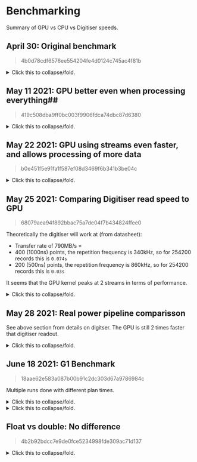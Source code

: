 # Benchmarking #

Summary of GPU vs CPU vs Digitiser speeds.

## April 30: Original benchmark ##
> 4b0d78cdf6576ee554204fe4d0124c745ac4f81b

<details>
<summary>Click this to collapse/fold.</summary>

| Group | Experiment      | Prob. Space | Samples | Iterations | Baseline | us/Iteration | Iterations/sec | RAM (bytes) |
|:-----:|:---------------:|:-----------:|:-------:|:----------:|:--------:|:------------:|:--------------:|:-----------:|
| POWER | CPU_1T_NO_BACK  | Null        | 10      | 1000       | 1.00000  | 993.03200    | 1007.02        | 60456960    |
| POWER | CPU_2T_NO_BACK  | Null        | 10      | 1000       | 1.15689  | 1148.83300   | 870.45         | 68849664    |
| POWER | CPU_4T_NO_BACK  | Null        | 10      | 1000       | 1.30622  | 1297.12200   | 770.94         | 85635072    |
| POWER | CPU_8T_NO_BACK  | Null        | 10      | 1000       | 1.23859  | 1229.96300   | 813.03         | 86437888    |
| POWER | GPU_NO_BACK     | Null        | 10      | 1000       | 0.26119  | 259.36900    | 3855.51        | 9418870784  |
| POWER | CPU_1T_CONST_BA | Null        | 10      | 1000       | 1.04712  | 1039.82200   | 961.70         | 10216804352 |
| POWER | GPU_CONST_BACK  | Null        | 10      | 1000       | 0.26043  | 258.61800    | 3866.71        | 13816946688 |
| POWER | CPU_1T_BACK     | Null        | 10      | 1000       | 1.81312  | 1800.49100   | 555.40         | 14617780224 |
| POWER | GPU_BACK        | Null        | 10      | 1000       | 0.25992  | 258.11300    | 3874.27        | 18287763456 |

</details>

## May 11 2021: GPU better even when processing everything##
> 419c508dba9ff0bc003f9906fdca74dbc87d6380

<details>
<summary>Click this to collapse/fold.</summary>

|     Group      |   Experiment    |   Prob. Space   |     Samples     |   Iterations    |    Baseline     |  us/Iteration   | Iterations/sec  |   RAM (bytes)   |
|:--------------:|:---------------:|:---------------:|:---------------:|:---------------:|:---------------:|:---------------:|:---------------:|:---------------:|
|POWER           | CPU_1T_NO_BACK  |            Null |              10 |            1000 |         1.00000 |      3194.35900 |          313.05 |      9418752000 |
|POWER           | CPU_2T_NO_BACK  |            Null |              10 |            1000 |         1.03164 |      3295.41400 |          303.45 |      9427144704 |
|POWER           | CPU_8T_NO_BACK  |            Null |              10 |            1000 |         0.94265 |      3011.16900 |          332.10 |      9443930112 |
|POWER           | CPU_1T_NO_BACK_ |            Null |              10 |            1000 |         1.04948 |      3352.40700 |          298.29 |      9443930112 |
|POWER           | CPU_1T_CONST_BA |            Null |              10 |            1000 |         1.27478 |      4072.10900 |          245.57 |      9443930112 |
|POWER           | CPU_1T_CONST_BA |            Null |              10 |            1000 |         1.35867 |      4340.09500 |          230.41 |      9443930112 |
|POWER           | CPU_1T_BACK     |            Null |              10 |            1000 |         0.99066 |      3164.51900 |          316.00 |      9444331520 |
|POWER           | CPU_1T_BACK_FUL |            Null |              10 |            1000 |         1.28411 |      4101.90000 |          243.79 |      9444872192 |
|POWER           | GPU_BACK        |            Null |              10 |            1000 |         0.10027 |       320.30400 |         3122.03 |      9445277696 |

</details>

## May 22 2021: GPU using streams even faster, and allows processing of more data ##
> b0e451f5e91fa1f587ef08d3469f6b341b3be04c

<details>
<summary>Click this to collapse/fold.</summary>

> `R_POINTS=1000`, `SP_POINTS=400`, `R_POINTS_PER_GPU_CHUNK=500`

| Group | Experiment      | Prob. Space | Samples | Iterations | Baseline | us/Iteration | Iterations/sec | RAM (bytes) |
|:-----:|:---------------:|:-----------:|:-------:|:----------:|:--------:|:------------:|:--------------:|:-----------:|
| POWER | 1T_NO_BACK      | Null        | 100     | 100        | 1.00000  | 9366.87000   | 106.76         | 9426067456  |
| POWER | 2T_NO_BACK      | Null        | 100     | 100        | 1.17076  | 10966.31000  | 91.19          | 9434460160  |
| POWER | 8T_NO_BACK      | Null        | 100     | 100        | 1.20283  | 11266.78000  | 88.76          | 9451245568  |
| POWER | 1T_NO_BACK_FULL | Null        | 100     | 100        | 1.51296  | 14171.72000  | 70.56          | 9451245568  |
| POWER | 1T_CONST_BACK   | Null        | 100     | 100        | 1.00754  | 9437.45000   | 105.96         | 9451245568  |
| POWER | 1T_CONST_BACK_F | Null        | 100     | 100        | 1.47449  | 13811.38000  | 72.40          | 9451245568  |
| POWER | 1T_BACK         | Null        | 100     | 100        | 1.25850  | 11788.16000  | 84.83          | 9452847104  |
| POWER | 1T_BACK_FULL_MA | Null        | 100     | 100        | 1.70077  | 15930.87000  | 62.77          | 9453252608  |
| POWER | GPU_V1          | Null        | 100     | 100        | 0.04450  | 416.86000    | 2398.89        | 9453658112  |
| POWER | GPU_V2          | Null        | 100     | 100        | 0.03995  | 374.20000    | 2672.37        | 9453658112  |

</details>

## May 25 2021: Comparing Digitiser read speed to GPU ##
> 68079aea94f892bbac75a7de04f7b434824ffee0

Theoretically the digitiser will work at (from datasheet):
- Transfer rate of 790MB/s =
- 400 (1000ns) points, the repetition frequency is 340kHz, so for 254200 records this is `0.074s`
- 200 (500ns) points, the repetition frequency is 860kHz, so for 254200 records this is `0.03s`

It seems that the GPU kernel peaks at 2 streams in terms of performance.

<details>
<summary>Click this to collapse/fold.</summary>

> `R_POINTS=128000`, `SP_POINTS=400`, `R_POINTS_PER_GPU_CHUNK=1000`

| Group     | Experiment      | Prob. Space | Samples | Iterations | Baseline | us/Iteration  | Iterations/sec | RAM (bytes) |
|:---------:|:---------------:|:-----------:|:-------:|:----------:|:--------:|:-------------:|:--------------:|:-----------:|
| DIGITISER | Theoretical     |             |         |            |          | 74000         | 13.35          |             |
| POWER     | 1T_NO_BACK      | Null        | 30      | 1          | 1.00000  | 1927193.00000 | 0.52           | 60559360    |
| POWER     | 2T_NO_BACK      | Null        | 30      | 1          | 1.31233  | 2529108.00000 | 0.40           | 68952064    |
| POWER     | 8T_NO_BACK      | Null        | 30      | 1          | 1.40540  | 2708469.00000 | 0.37           | 85737472    |
| POWER     | 1T_NO_BACK_FULL | Null        | 30      | 1          | 1.69837  | 3273092.00000 | 0.31           | 85737472    |
| POWER     | 1T_CONST_BACK   | Null        | 30      | 1          | 1.05101  | 2025497.00000 | 0.49           | 85737472    |
| POWER     | 1T_CONST_BACK_F | Null        | 30      | 1          | 1.75032  | 3373199.00000 | 0.30           | 85737472    |
| POWER     | 1T_BACK         | Null        | 30      | 1          | 1.32643  | 2556294.00000 | 0.39           | 85737472    |
| POWER     | 1T_BACK_FULL_MA | Null        | 30      | 1          | 2.01473  | 3882780.00000 | 0.26           | 85737472    |
| POWER     | GPU_1ST         | Null        | 30      | 20         | 0.02414  | 46523.55000   | 21.49          | 9418448896  |
| POWER     | GPU_2ST         | Null        | 30      | 29         | 0.01728  | 33303.72414   | 30.03          | 9418448896  |
| POWER     | GPU_8ST         | Null        | 30      | 30         | 0.01706  | 32872.36667   | 30.42          | 9418448896  |
| POWER     | GPU_16ST        | Null        | 30      | 30         | 0.01719  | 33132.93333   | 30.18          | 9552666624  |
| POWER     | FILE_WRITTING   | Null        | 30      | 239        | 0.00046  | 1791.52301    | 558.18         | 9409736704  |

</details>

## May 28 2021: Real power pipeline comparisson ##

See above section from details on digitser. The GPU is still 2 times faster that digitiser readout.

<details>
<summary>Click this to collapse/fold.</summary>

> `R_POINTS=128000`, `SP_POINTS=400`, `R_POINTS_PER_GPU_CHUNK=1000`

| Group     | Experiment  | Prob. Space | Samples | Iterations | Baseline | us/Iteration | Iterations/sec | RAM (bytes) |
|:---------:|:-----------:|:-----------:|:-------:|:----------:|:--------:|:------------:|:--------------:|:-----------:|
| DIGITISER | Theoretical |             |         |            |          | 74000        | 13.35          |             |
| POWER     | READING     | Null        | 30      | 13         | 1.00000  | 74152.00000  | 13.49          | 61505536    |
| POWER     | GPU_2ST     | Null        | 30      | 28         | 0.47455  | 35188.60714  | 28.42          | 9409593344  |
| POWER     | PROCESSING  | Null        | 30      | 28         | 0.47465  | 35196.53571  | 28.41          | 9409593344  |


</details>

## June 18 2021: G1 Benchmark ##
> 18aae62e583a087b00b91c2dc303d67a9786984c

Multiple runs done with different plan times.

<details>
<summary>Click this to collapse/fold.</summary>

> 100s plan time
> G1_DIGITISER_POINTS = 262144

| Group | Experiment | Prob. Space | Samples | Iterations | Baseline | us/Iteration | Iterations/sec | RAM (bytes) |
|:-----:|:----------:|:-----------:|:-------:|:----------:|:--------:|:------------:|:--------------:|:-----------:|
| G1    | DIRECT_1T  | Null        | 30      | 6          | 1.00000  | 140574.00000 | 7.11           | 71675904    |
| G1    | DIRECT_2T  | Null        | 30      | 12         | 0.55110  | 77470.41667  | 12.91          | 81117184    |
| G1    | DIRECT_4T  | Null        | 30      | 15         | 0.30910  | 43450.93333  | 23.01          | 97902592    |
| G1    | DIRECT_8T  | Null        | 30      | 24         | 0.27102  | 38098.58333  | 26.25          | 97902592    |
| G1    | DIRECT_16T | Null        | 30      | 33         | 0.22592  | 31758.27273  | 31.49          | 97902592    |
| G1    | FFTW_1T    | Null        | 30      | 47         | 0.12359  | 17372.91489  | 57.56          | 108462080   |
| G1    | FFTW_2T    | Null        | 30      | 55         | 0.12442  | 17489.85455  | 57.18          | 108462080   |
| G1    | FFTW_4T    | Null        | 30      | 55         | 0.12426  | 17468.38182  | 57.25          | 108462080   |
| G1    | FFTW_8T    | Null        | 30      | 55         | 0.12518  | 17596.58182  | 56.83          | 108462080   |

</details>

<details>
<summary>Click this to collapse/fold.</summary>

> 1000s plan time
> G1_DIGITISER_POINTS = 262144

| Group | Experiment | Prob. Space | Samples | Iterations | Baseline | us/Iteration | Iterations/sec | RAM (bytes) |
|:-----:|:----------:|:-----------:|:-------:|:----------:|:--------:|:------------:|:--------------:|:-----------:|
| G1    | READING    | Null        | 30      | 102        | 1.00000  | 9167.90196   | 109.08         | 67010560    |
| G1    | DIRECT_1T  | Null        | 30      | 5          | 15.53760 | 142447.20000 | 7.02           | 73183232    |
| G1    | DIRECT_2T  | Null        | 30      | 8          | 8.43805  | 77359.25000  | 12.93          | 81575936    |
| G1    | DIRECT_4T  | Null        | 30      | 17         | 4.67143  | 42827.23529  | 23.35          | 98361344    |
| G1    | DIRECT_8T  | Null        | 30      | 21         | 4.03732  | 37013.71429  | 27.02          | 98361344    |
| G1    | DIRECT_16T | Null        | 30      | 32         | 3.49817  | 32070.90625  | 31.18          | 98361344    |
| G1    | FFTW_1T    | Null        | 30      | 60         | 1.58142  | 14498.28333  | 68.97          | 112164864   |
| G1    | FFTW_2T    | Null        | 30      | 67         | 1.57965  | 14482.11940  | 69.05          | 112164864   |
| G1    | FFTW_4T    | Null        | 30      | 67         | 1.57851  | 14471.59701  | 69.10          | 112164864   |
| G1    | FFTW_8T    | Null        | 30      | 66         | 1.58601  | 14540.36364  | 68.77          | 112164864   |

</details>


## Float vs double: No difference ##
> 4b2b92bdcc7e9de0fce5234998fde309ac71d137

<details>
<summary>Click this to collapse/fold.</summary>

| Group          | Experiment      | Prob. Space | Samples | Iterations | Baseline | us/Iteration | Iterations/sec | RAM (bytes) |
|:--------------:|:---------------:|:-----------:|:-------:|:----------:|:--------:|:------------:|:--------------:|:-----------:|
| TYPE_BENCHMARK | FLOAT_MULITPLY  | Null        | 1000    | 50000      | 1.00000  | 2.64130      | 378601.45      | 51908608    |
| TYPE_BENCHMARK | DOUBLE_MULTIPLY | Null        | 1000    | 50000      | 1.00096  | 2.64384      | 378237.71      | 51908608    |
| TYPE_BENCHMARK | FLOAT_ADD       | Null        | 1000    | 50000      | 0.91550  | 2.41812      | 413544.41      | 51908608    |
| TYPE_BENCHMARK | DOUBLE_ADD      | Null        | 1000    | 50000      | 0.91822  | 2.42530      | 412320.13      | 51908608    |

</details>
